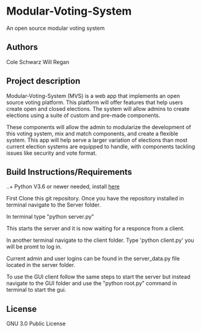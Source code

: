 # Modular-Voting-System
An open source modular voting system


## Authors
Cole Schwarz
Will Regan  


## Project description

Modular-Voting-System (MVS) is a web app that implements an open source voting platform. This platform will offer features that help users create open and closed elections. The system will allow admins to create elections using a suite of custom and pre-made components. 

These components will allow the admin to modularize the development of this voting system, mix and match components, and create a flexible system. This app will help serve a larger variation of elections than most current election systems are equipped to handle, with components tackling issues like security and vote format.


## Build Instructions/Requirements

..+ Python V3.6 or newer needed, install [here](https://www.python.org/downloads/)

First Clone this git repository. Once you have the repository installed in terminal navigate to the Server folder.

In terminal type "python server.py"

This starts the server and it is now waiting for a responce from a client.

In another terminal navigate to the client folder. Type 'python client.py' you will be promt to log in. 

Current admin and user logins can be found in the server_data.py file located in the server folder.

To use the GUI client follow the same steps to start the server but instead navigate to the GUI folder and use the "python root.py" command in terminal to start the gui.

## License  
GNU 3.0 Public License  


